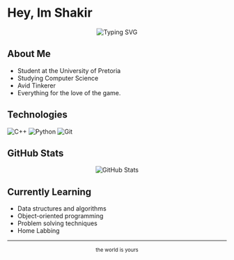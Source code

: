 # Hey, Im Shakir
<div align="center">
  <img src="https://readme-typing-svg.herokuapp.com?font=Fira+Code&size=22&duration=3000&pause=1000&color=7aa2f7&center=true&vCenter=true&width=400&lines=The+World+Is+Yours" alt="Typing SVG" />
</div>

##              About Me

- Student at the University of Pretoria
- Studying Computer Science
- Avid Tinkerer
- Everything for the love of the game.

##  Technologies
  ![C++](https://img.shields.io/badge/-C++-7aa2f7?style=for-the-badge&logo=cplusplus&logoColor=white)
  ![Python](https://img.shields.io/badge/-Python-bb9af7?style=for-the-badge&logo=python&logoColor=white)
  ![Git](https://img.shields.io/badge/-Git-f7768e?style=for-the-badge&logo=git&logoColor=white)

## GitHub Stats

<div align="center">
  <img src="https://github-readme-stats.vercel.app/api?username=yourusername&show_icons=true&theme=tokyonight" alt="GitHub Stats" />
</div>

## Currently Learning

- Data structures and algorithms
- Object-oriented programming
- Problem solving techniques
- Home Labbing

---

<div align="center">
  <sub>the world is yours</sub>
</div>
